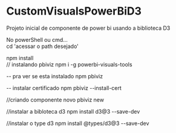 # CustomVisualsPowerBiD3
Projeto inicial de componente de power bi usando a biblioteca D3


No powerShell ou cmd...  
cd 'acessar o path desejado'  

npm install  
// instalando pbiviz
npm i -g powerbi-visuals-tools  

-- pra ver se esta instalado
npm pbiviz

-- instalar certificado
npm pbiviz --install-cert 

//criando componente novo
pbiviz new <NomeComponente>  

//instalar a bibloteca d3 
npm install d3@3 --save-dev 

//instalar o type d3 
npm install @types/d3@3 --save-dev 

